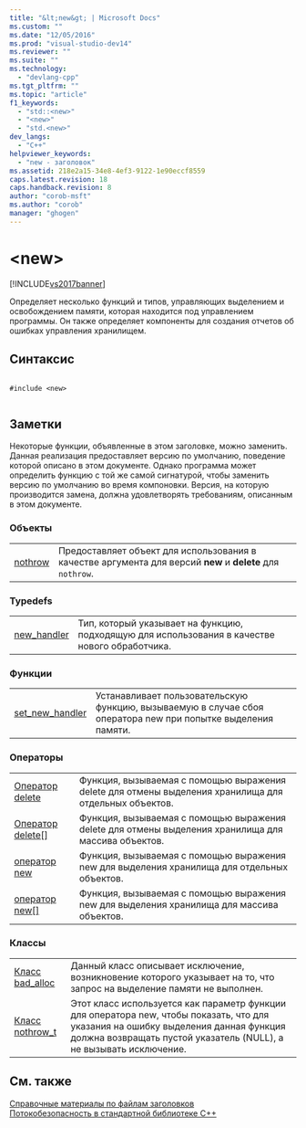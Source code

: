 ```yaml
---
title: "&lt;new&gt; | Microsoft Docs"
ms.custom: ""
ms.date: "12/05/2016"
ms.prod: "visual-studio-dev14"
ms.reviewer: ""
ms.suite: ""
ms.technology: 
  - "devlang-cpp"
ms.tgt_pltfrm: ""
ms.topic: "article"
f1_keywords: 
  - "std::<new>"
  - "<new>"
  - "std.<new>"
dev_langs: 
  - "C++"
helpviewer_keywords: 
  - "new - заголовок"
ms.assetid: 218e2a15-34e8-4ef3-9122-1e90eccf8559
caps.latest.revision: 18
caps.handback.revision: 8
author: "corob-msft"
ms.author: "corob"
manager: "ghogen"
---
```

# &lt;new&gt;
[!INCLUDE[vs2017banner](../assembler/inline/includes/vs2017banner.md)]

Определяет несколько функций и типов, управляющих выделением и освобождением памяти, которая находится под управлением программы.  Он также определяет компоненты для создания отчетов об ошибках управления хранилищем.  
  
## Синтаксис  
  
```  
  
#include <new>  
  
```  
  
## Заметки  
 Некоторые функции, объявленные в этом заголовке, можно заменить.  Данная реализация предоставляет версию по умолчанию, поведение которой описано в этом документе.  Однако программа может определить функцию с той же самой сигнатурой, чтобы заменить версию по умолчанию во время компоновки.  Версия, на которую производится замена, должна удовлетворять требованиям, описанным в этом документе.  
  
### Объекты  
  
|||  
|-|-|  
|[nothrow](../Topic/nothrow%20\(%3Cnew%3E\).md)|Предоставляет объект для использования в качестве аргумента для версий **new** и **delete** для `nothrow`.|  
  
### Typedefs  
  
|||  
|-|-|  
|[new\_handler](../Topic/new_handler.md)|Тип, который указывает на функцию, подходящую для использования в качестве нового обработчика.|  
  
### Функции  
  
|||  
|-|-|  
|[set\_new\_handler](../Topic/set_new_handler.md)|Устанавливает пользовательскую функцию, вызываемую в случае сбоя оператора new при попытке выделения памяти.|  
  
### Операторы  
  
|||  
|-|-|  
|[Оператор delete](../Topic/operator%20delete%20\(%3Cnew%3E\).md)|Функция, вызываемая с помощью выражения delete для отмены выделения хранилища для отдельных объектов.|  
|[Оператор delete&#91;&#93;](../Topic/operator%20delete\(%3Cnew%3E\).md)|Функция, вызываемая с помощью выражения delete для отмены выделения хранилища для массива объектов.|  
|[оператор new](../Topic/operator%20new%20\(%3Cnew%3E\).md)|Функция, вызываемая с помощью выражения new для выделения хранилища для отдельных объектов.|  
|[оператор new&#91;&#93;](../Topic/operator%20new\(%3Cnew%3E\).md)|Функция, вызываемая с помощью выражения new для выделения хранилища для массива объектов.|  
  
### Классы  
  
|||  
|-|-|  
|[Класс bad\_alloc](../standard-library/bad-alloc-class.md)|Данный класс описывает исключение, возникновение которого указывает на то, что запрос на выделение памяти не выполнен.|  
|[Класс nothrow\_t](../standard-library/nothrow-t-structure.md)|Этот класс используется как параметр функции для оператора new, чтобы показать, что для указания на ошибку выделения данная функция должна возвращать пустой указатель \(NULL\), а не вызывать исключение.|  
  
## См. также  
 [Справочные материалы по файлам заголовков](../standard-library/cpp-standard-library-header-files.md)   
 [Потокобезопасность в стандартной библиотеке C\+\+](../standard-library/thread-safety-in-the-cpp-standard-library.md)